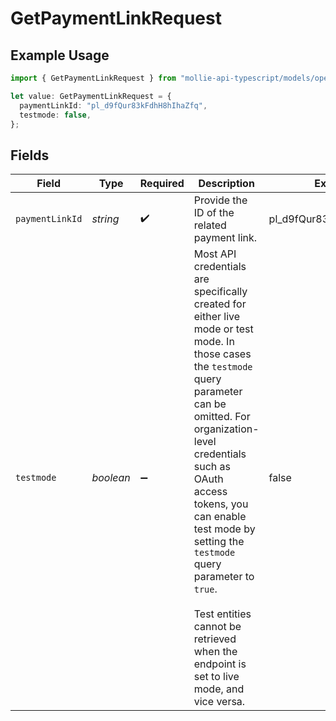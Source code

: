 # GetPaymentLinkRequest

## Example Usage

```typescript
import { GetPaymentLinkRequest } from "mollie-api-typescript/models/operations";

let value: GetPaymentLinkRequest = {
  paymentLinkId: "pl_d9fQur83kFdhH8hIhaZfq",
  testmode: false,
};
```

## Fields

| Field                                                                                                                                                                                                                                                                                                                                                                                  | Type                                                                                                                                                                                                                                                                                                                                                                                   | Required                                                                                                                                                                                                                                                                                                                                                                               | Description                                                                                                                                                                                                                                                                                                                                                                            | Example                                                                                                                                                                                                                                                                                                                                                                                |
| -------------------------------------------------------------------------------------------------------------------------------------------------------------------------------------------------------------------------------------------------------------------------------------------------------------------------------------------------------------------------------------- | -------------------------------------------------------------------------------------------------------------------------------------------------------------------------------------------------------------------------------------------------------------------------------------------------------------------------------------------------------------------------------------- | -------------------------------------------------------------------------------------------------------------------------------------------------------------------------------------------------------------------------------------------------------------------------------------------------------------------------------------------------------------------------------------- | -------------------------------------------------------------------------------------------------------------------------------------------------------------------------------------------------------------------------------------------------------------------------------------------------------------------------------------------------------------------------------------- | -------------------------------------------------------------------------------------------------------------------------------------------------------------------------------------------------------------------------------------------------------------------------------------------------------------------------------------------------------------------------------------- |
| `paymentLinkId`                                                                                                                                                                                                                                                                                                                                                                        | *string*                                                                                                                                                                                                                                                                                                                                                                               | :heavy_check_mark:                                                                                                                                                                                                                                                                                                                                                                     | Provide the ID of the related payment link.                                                                                                                                                                                                                                                                                                                                            | pl_d9fQur83kFdhH8hIhaZfq                                                                                                                                                                                                                                                                                                                                                               |
| `testmode`                                                                                                                                                                                                                                                                                                                                                                             | *boolean*                                                                                                                                                                                                                                                                                                                                                                              | :heavy_minus_sign:                                                                                                                                                                                                                                                                                                                                                                     | Most API credentials are specifically created for either live mode or test mode. In those cases the `testmode` query parameter can be omitted. For organization-level credentials such as OAuth access tokens, you can enable test mode by setting the `testmode` query parameter to `true`.<br/><br/>Test entities cannot be retrieved when the endpoint is set to live mode, and vice versa. | false                                                                                                                                                                                                                                                                                                                                                                                  |
